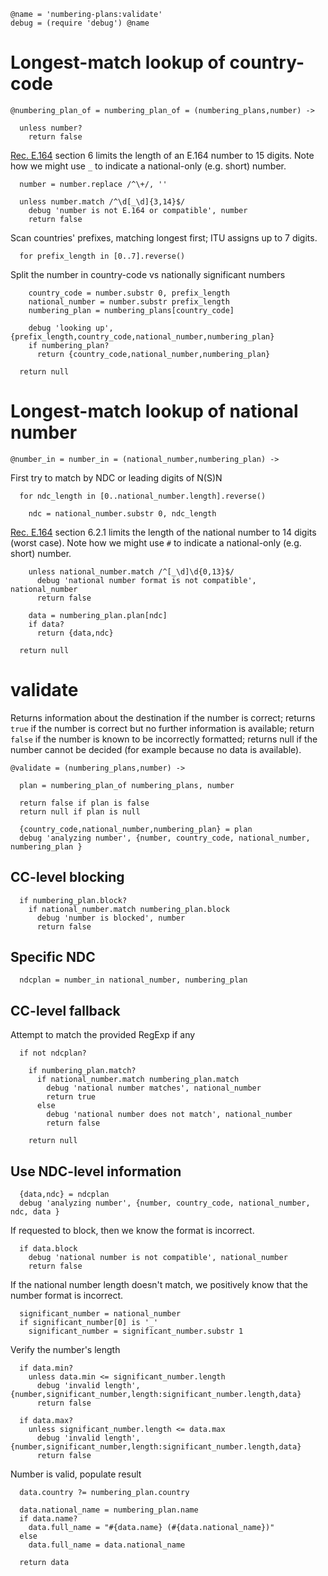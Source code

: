     @name = 'numbering-plans:validate'
    debug = (require 'debug') @name

Longest-match lookup of country-code
====================================

    @numbering_plan_of = numbering_plan_of = (numbering_plans,number) ->

      unless number?
        return false

[Rec. E.164](https://www.itu.int/itu-t/recommendations/rec.aspx?rec=10688) section 6 limits the length of an E.164 number to 15 digits.
Note how we might use `_` to indicate a national-only (e.g. short) number.

      number = number.replace /^\+/, ''

      unless number.match /^\d[_\d]{3,14}$/
        debug 'number is not E.164 or compatible', number
        return false

Scan countries' prefixes, matching longest first; ITU assigns up to 7 digits.

      for prefix_length in [0..7].reverse()

Split the number in country-code vs nationally significant numbers

        country_code = number.substr 0, prefix_length
        national_number = number.substr prefix_length
        numbering_plan = numbering_plans[country_code]

        debug 'looking up', {prefix_length,country_code,national_number,numbering_plan}
        if numbering_plan?
          return {country_code,national_number,numbering_plan}

      return null

Longest-match lookup of national number
=======================================

    @number_in = number_in = (national_number,numbering_plan) ->

First try to match by NDC or leading digits of N(S)N

      for ndc_length in [0..national_number.length].reverse()

        ndc = national_number.substr 0, ndc_length

[Rec. E.164](https://www.itu.int/itu-t/recommendations/rec.aspx?rec=10688) section 6.2.1 limits the length of the national number to 14 digits (worst case).
Note how we might use `#` to indicate a national-only (e.g. short) number.

        unless national_number.match /^[_\d]\d{0,13}$/
          debug 'national number format is not compatible', national_number
          return false

        data = numbering_plan.plan[ndc]
        if data?
          return {data,ndc}

      return null

validate
========

Returns information about the destination if the number is correct; returns `true` if the number is correct but no further information is available; return `false` if the number is known to be incorrectly formatted; returns null if the number cannot be decided (for example because no data is available).

    @validate = (numbering_plans,number) ->

      plan = numbering_plan_of numbering_plans, number

      return false if plan is false
      return null if plan is null

      {country_code,national_number,numbering_plan} = plan
      debug 'analyzing number', {number, country_code, national_number, numbering_plan }

CC-level blocking
-----------------

      if numbering_plan.block?
        if national_number.match numbering_plan.block
          debug 'number is blocked', number
          return false

Specific NDC
------------

      ndcplan = number_in national_number, numbering_plan

CC-level fallback
-----------------

Attempt to match the provided RegExp if any

      if not ndcplan?

        if numbering_plan.match?
          if national_number.match numbering_plan.match
            debug 'national number matches', national_number
            return true
          else
            debug 'national number does not match', national_number
            return false

        return null

Use NDC-level information
-------------------------

      {data,ndc} = ndcplan
      debug 'analyzing number', {number, country_code, national_number, ndc, data }

If requested to block, then we know the format is incorrect.

      if data.block
        debug 'national number is not compatible', national_number
        return false

If the national number length doesn't match, we positively know that the number format is incorrect.

      significant_number = national_number
      if significant_number[0] is '_'
        significant_number = significant_number.substr 1

Verify the number's length

      if data.min?
        unless data.min <= significant_number.length
          debug 'invalid length', {number,significant_number,length:significant_number.length,data}
          return false

      if data.max?
        unless significant_number.length <= data.max
          debug 'invalid length', {number,significant_number,length:significant_number.length,data}
          return false

Number is valid, populate result

      data.country ?= numbering_plan.country

      data.national_name = numbering_plan.name
      if data.name?
        data.full_name = "#{data.name} (#{data.national_name})"
      else
        data.full_name = data.national_name

      return data
